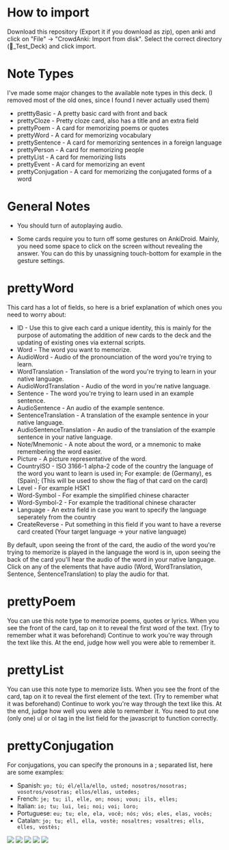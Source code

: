 
# How to import

Download this repository (Export it if you download as zip), open anki and click on "File" -> "CrowdAnki: Import from disk".
Select the correct directory (🧪_Test_Deck) and click import.

# Note Types

I've made some major changes to the available note types in this deck. (I removed most of the old ones, since I found I never actually used them)

* pretttyBasic - A pretty basic card with front and back
* prettyCloze - Pretty cloze card, also has a title and an extra field
* prettyPoem - A card for memorizing poems or quotes
* prettyWord - A card for memorizing vocabulary
* prettySentence - A card for memorizing sentences in a foreign language
* prettyPerson - A card for memorizing people
* prettyList - A card for memorizing lists
* prettyEvent - A card for memorizing an event
* prettyConjugation - A card for memorizing the conjugated forms of a word

# General Notes

* You should turn of autoplaying audio.

* Some cards require you to turn off some gestures on AnkiDroid. Mainly, you need some space to click on the screen without revealing the answer. You can do this by unassigning touch-bottom for example in the gesture settings.

# prettyWord

This card has a lot of fields, so here is a brief explanation of which ones you need to worry about:
* ID - Use this to give each card a unique identity, this is mainly for the purpose of automating the addition of new cards to the deck and the updating of existing ones via external scripts.
* Word - The word you want to memorize.
* AudioWord - Audio of the pronounciation of the word you're trying to learn.
* WordTranslation - Translation of the word you're trying to learn in your native language.
* AudioWordTranslation - Audio of the word in you're native language.
* Sentence - The word you're trying to learn used in an example sentence.
* AudioSentence - An audio of the example sentence.
* SentenceTranslation - A translation of the example sentence in your native language.
* AudioSentenceTranslation - An audio of the translation of the example sentence in your native language.
* Note/Mnemonic - A note about the word, or a mnemonic to make remembering the word easier.
* Picture - A picture representative of the word.
* CountryISO - ISO 3166-1 alpha-2 code of the country the language of the word you want to learn is used in; For example: de (Germany), es (Spain); (This will be used to show the flag of that card on the card)
* Level - For example HSK1
* Word-Symbol - For example the simplified chinese character
* Word-Symbol-2 - For example the traditional chinese character
* Language - An extra field in case you want to specify the language seperately from the country
* CreateReverse - Put something in this field if you want to have a reverse card created (Your target language -> your native language)

By default, upon seeing the front of the card, the audio of the word you're trying to memorize is played in the language the word is in, upon seeing the back of the card you'll hear the audio of the word in your native language.
Click on any of the elements that have audio (Word, WordTranslation, Sentence, SentenceTranslation) to play the audio for that.

# prettyPoem

You can use this note type to memorize poems, quotes or lyrics. When you see the front of the card, tap on it to reveal the first word of the text. (Try to remember what it was beforehand) Continue to work you're way through the text like this. At the end, judge how well you were able to remember it.

# prettyList

You can use this note type to memorize lists. When you see the front of the card, tap on it to reveal the first element of the text. (Try to remember what it was beforehand) Continue to work you're way through the text like this. At the end, judge how well you were able to remember it.
You need to put one (only one) ul or ol tag in the list field for the javascript to function correctly.

# prettyConjugation

For conjugations, you can specify the pronouns in a ; separated list, here are some examples:

* Spanish: `yo; tú; él/ella/ello, usted; nosotros/nosotras; vosotros/vosotras; ellos/ellas, ustedes;`
* French: `je; tu; il, elle, on; nous; vous; ils, elles;`
* Italian: `io; tu; lui, lei; noi; voi; loro;`
* Portuguese: `eu; tu; ele, ela, você; nós; vós; eles, elas, vocês;`
* Catalan: `jo; tu; ell, ella, vostè; nosaltres; vosaltres; ells, elles, vostès;`

![](media/basicPrettyBack.jpg)
![](media/basicPrettyFront.jpg)
![](media/clozePrettyBack.jpg)
![](media/clozePrettyExtra.jpg)
![](media/clozePrettyFront.jpg)
